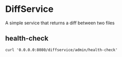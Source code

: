 # DiffService

A simple service that returns a diff between two files

## health-check

```
curl '0.0.0.0:8080/diffservice/admin/health-check'
```
